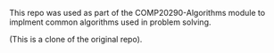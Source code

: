 This repo was used as part of the COMP20290-Algorithms module to implment common algorithms used in problem solving.

(This is a clone of the original repo).
